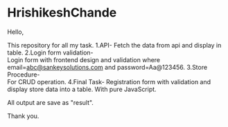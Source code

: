# HrishikeshChande
Hello,

This repository for all my task.
1.API- 
      Fetch the data from api and display in table.
2.Login form validation-  
      Login form with frontend design and validation where email=abc@sankeysolutions.com and password=Aa@123456.
3.Store Procedure-  
      For CRUD operation.
4.Final Task- 
      Registration form with validation and display store data into a table. With pure JavaScript.
      
All output are save as "result".

      

Thank you.
